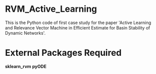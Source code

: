 # RVM_Active_Learning
This is the Python code of first case study for the paper 'Active Learning and Relevance Vector Machine in Efficient Estimate for Basin Stability of Dynamic Networks'.
# External Packages Required
__sklearn_rvm__
__pyODE__
